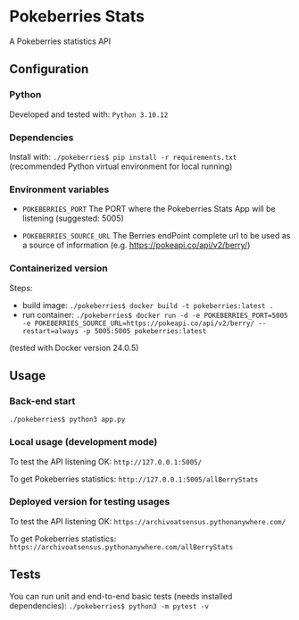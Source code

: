 # Pokeberries Stats

A Pokeberries statistics API


## Configuration
### Python
Developed and tested with: `Python 3.10.12`

### Dependencies
Install with:
`./pokeberries$ pip install -r requirements.txt`
(recommended Python virtual environment for local running)

### Environment variables
- `POKEBERRIES_PORT`
The PORT where the Pokeberries Stats App will be listening (suggested: 5005)

- `POKEBERRIES_SOURCE_URL`
The Berries endPoint complete url to be used as a source of information (e.g. https://pokeapi.co/api/v2/berry/)

### Containerized version
Steps:
- build image: `./pokeberries$ docker build -t pokeberries:latest .`
- run container: `./pokeberries$ docker run -d -e POKEBERRIES_PORT=5005 -e POKEBERRIES_SOURCE_URL=https://pokeapi.co/api/v2/berry/ --restart=always -p 5005:5005 pokeberries:latest`

(tested with Docker version 24.0.5)

## Usage
### Back-end start
`./pokeberries$ python3 app.py`

### Local usage (development mode)
To test the API listening OK:
`http://127.0.0.1:5005/`

To get Pokeberries statistics:
`http://127.0.0.1:5005/allBerryStats`

### Deployed version for testing usages
To test the API listening OK:
`https://archivoatsensus.pythonanywhere.com/`

To get Pokeberries statistics:
`https://archivoatsensus.pythonanywhere.com/allBerryStats`

## Tests
You can run unit and end-to-end basic tests (needs installed dependencies):
`./pokeberries$ python3 -m pytest -v`
